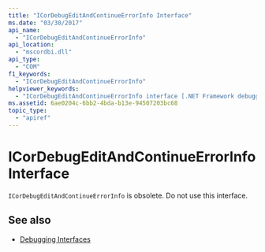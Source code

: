 ```yaml
---
title: "ICorDebugEditAndContinueErrorInfo Interface"
ms.date: "03/30/2017"
api_name: 
  - "ICorDebugEditAndContinueErrorInfo"
api_location: 
  - "mscordbi.dll"
api_type: 
  - "COM"
f1_keywords: 
  - "ICorDebugEditAndContinueErrorInfo"
helpviewer_keywords: 
  - "ICorDebugEditAndContinueErrorInfo interface [.NET Framework debugging]"
ms.assetid: 6ae0204c-6bb2-4bda-b13e-94507203bc68
topic_type: 
  - "apiref"
---
```

# ICorDebugEditAndContinueErrorInfo Interface
`ICorDebugEditAndContinueErrorInfo` is obsolete. Do not use this interface.  
  
## See also

- [Debugging Interfaces](../../../../docs/framework/unmanaged-api/debugging/debugging-interfaces.md)
